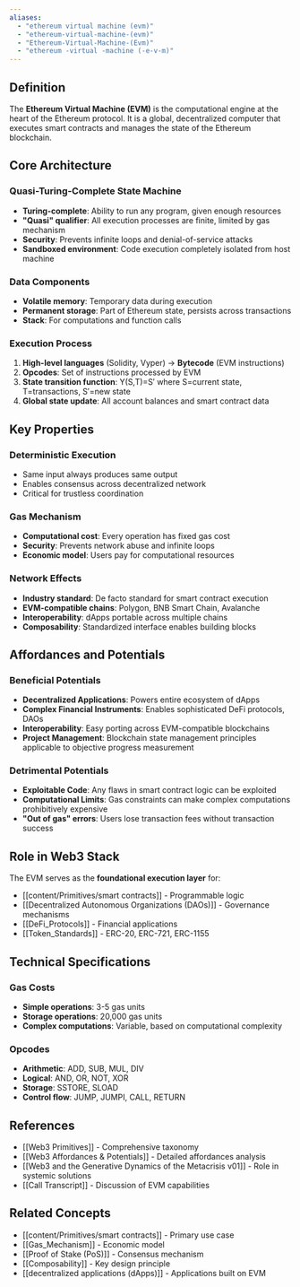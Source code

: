 ```yaml
---
aliases:
  - "ethereum virtual machine (evm)"
  - "ethereum-virtual-machine-(evm)"
  - "Ethereum-Virtual-Machine-(Evm)"
  - "ethereum -virtual -machine (-e-v-m)"
---
```



## Definition

The **Ethereum Virtual Machine (EVM)** is the computational engine at the heart of the Ethereum protocol. It is a global, decentralized computer that executes smart contracts and manages the state of the Ethereum blockchain.

## Core Architecture

### Quasi-Turing-Complete State Machine
- **Turing-complete**: Ability to run any program, given enough resources
- **"Quasi" qualifier**: All execution processes are finite, limited by gas mechanism
- **Security**: Prevents infinite loops and denial-of-service attacks
- **Sandboxed environment**: Code execution completely isolated from host machine

### Data Components
- **Volatile memory**: Temporary data during execution
- **Permanent storage**: Part of Ethereum state, persists across transactions
- **Stack**: For computations and function calls

### Execution Process
1. **High-level languages** (Solidity, Vyper) → **Bytecode** (EVM instructions)
2. **Opcodes**: Set of instructions processed by EVM
3. **State transition function**: Y(S,T)=S′ where S=current state, T=transactions, S′=new state
4. **Global state update**: All account balances and smart contract data

## Key Properties

### Deterministic Execution
- Same input always produces same output
- Enables consensus across decentralized network
- Critical for trustless coordination

### Gas Mechanism
- **Computational cost**: Every operation has fixed gas cost
- **Security**: Prevents network abuse and infinite loops
- **Economic model**: Users pay for computational resources

### Network Effects
- **Industry standard**: De facto standard for smart contract execution
- **EVM-compatible chains**: Polygon, BNB Smart Chain, Avalanche
- **Interoperability**: dApps portable across multiple chains
- **Composability**: Standardized interface enables building blocks

## Affordances and Potentials

### Beneficial Potentials
- **Decentralized Applications**: Powers entire ecosystem of dApps
- **Complex Financial Instruments**: Enables sophisticated DeFi protocols, DAOs
- **Interoperability**: Easy porting across EVM-compatible blockchains
- **Project Management**: Blockchain state management principles applicable to objective progress measurement

### Detrimental Potentials
- **Exploitable Code**: Any flaws in smart contract logic can be exploited
- **Computational Limits**: Gas constraints can make complex computations prohibitively expensive
- **"Out of gas" errors**: Users lose transaction fees without transaction success

## Role in Web3 Stack

The EVM serves as the **foundational execution layer** for:
- [[content/Primitives/smart contracts]] - Programmable logic
- [[Decentralized Autonomous Organizations (DAOs)]] - Governance mechanisms
- [[DeFi_Protocols]] - Financial applications
- [[Token_Standards]] - ERC-20, ERC-721, ERC-1155

## Technical Specifications

### Gas Costs
- **Simple operations**: 3-5 gas units
- **Storage operations**: 20,000 gas units
- **Complex computations**: Variable, based on computational complexity

### Opcodes
- **Arithmetic**: ADD, SUB, MUL, DIV
- **Logical**: AND, OR, NOT, XOR
- **Storage**: SSTORE, SLOAD
- **Control flow**: JUMP, JUMPI, CALL, RETURN

## References

- [[Web3 Primitives]] - Comprehensive taxonomy
- [[Web3 Affordances & Potentials]] - Detailed affordances analysis
- [[Web3 and the Generative Dynamics of the Metacrisis v01]] - Role in systemic solutions
- [[Call Transcript]] - Discussion of EVM capabilities

## Related Concepts

- [[content/Primitives/smart contracts]] - Primary use case
- [[Gas_Mechanism]] - Economic model
- [[Proof of Stake (PoS)]] - Consensus mechanism
- [[Composability]] - Key design principle
- [[decentralized applications (dApps)]] - Applications built on EVM
